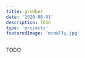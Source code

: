 ```yaml
---
title: groUber
date: '2020-08-01'
description: TODO
type: 'projects'
featuredImage: 'mcnally.jpg'
---
```


TODO
